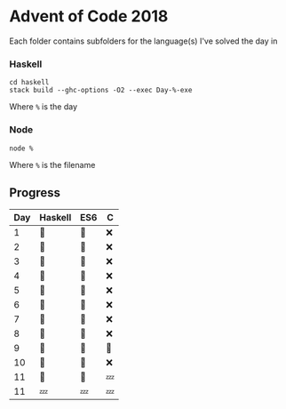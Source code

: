 # Advent of Code 2018

Each folder contains subfolders for the language(s) I've solved the day in

### Haskell

```shell
cd haskell
stack build --ghc-options -O2 --exec Day-%-exe
```
Where `%` is the day

### Node
```shell
node %
```
Where `%` is the filename

## Progress

| Day | Haskell | ES6        | C      |
| --- | ------- | ---------- | ------ |
| 1   | :tada:  | :tada:     | :x:    |
| 2   | :tada:  | :tada:     | :x:    |
| 3   | :tada:  | :thinking: | :x:    |
| 4   | :tada:  | :thinking: | :x:    |
| 5   | :tada:  | :tada:     | :x:    |
| 6   | :tada:  | :thinking: | :x:    |
| 7   | :tada:  | :thinking: | :x:    |
| 8   | :tada:  | :thinking: | :x:    |
| 9   | :tada:  | :thinking: | :tada: |
| 10  | :tada:  | :thinking: | :x:    |
| 11  | :tada:  | :thinking: | :zzz:  |
| 11  | :zzz:   | :zzz:      | :zzz:  |
